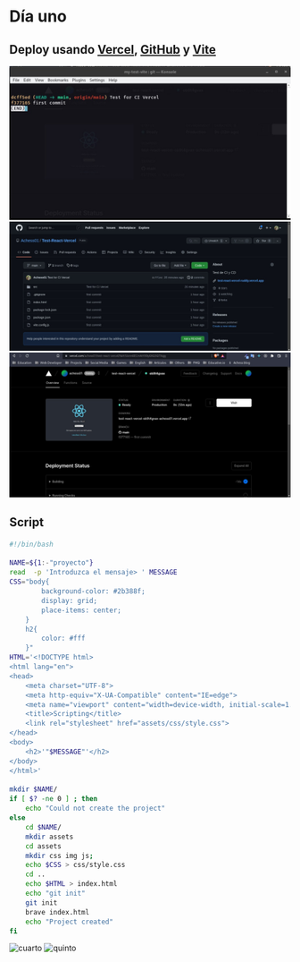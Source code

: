 # Día uno
## Deploy usando [Vercel](https://vercel.com), [GitHub](https://github.com/) y [Vite](https://vitejs.dev/)

![primero](./primero.jpeg)
![segundo](./segundo.jpeg)
![tercero](./tercero.jpeg)

## Script
```bash
#!/bin/bash

NAME=${1:-"proyecto"}
read  -p 'Introduzca el mensaje> ' MESSAGE
CSS="body{
        background-color: #2b388f;
        display: grid;
        place-items: center;
    }
    h2{
        color: #fff
    }"
HTML='<!DOCTYPE html>
<html lang="en">
<head>
    <meta charset="UTF-8">
    <meta http-equiv="X-UA-Compatible" content="IE=edge">
    <meta name="viewport" content="width=device-width, initial-scale=1.0">
    <title>Scripting</title>
    <link rel="stylesheet" href="assets/css/style.css">
</head>
<body>
    <h2>'"$MESSAGE"'</h2>
</body>
</html>'

mkdir $NAME/
if [ $? -ne 0 ] ; then
    echo "Could not create the project"
else
    cd $NAME/
    mkdir assets
    cd assets
    mkdir css img js;
    echo $CSS > css/style.css
    cd ..
    echo $HTML > index.html
    echo "git init"
    git init
    brave index.html
    echo "Project created" 
fi
```

![cuarto](./cuarto.jpeg)
![quinto](./quinto.jpeg)
